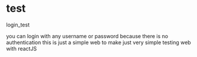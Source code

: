 # test
login_test

you can login with any username or password because there is no authentication
this is just a simple web to make just very simple testing web with reactJS
